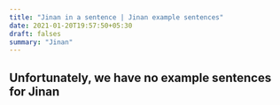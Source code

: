 ```yaml
---
title: "Jinan in a sentence | Jinan example sentences"
date: 2021-01-20T19:57:50+05:30
draft: falses
summary: "Jinan"
---
```

## Unfortunately, we have no example sentences for Jinan                 
